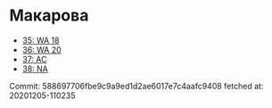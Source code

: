 # Макарова
- [35: WA 18](35.md)
- [36: WA 20](36.md)
- [37: AC](37.md)
- [38: NA](38.md)

Commit: 588697706fbe9c9a9ed1d2ae6017e7c4aafc9408
 fetched at: 20201205-110235
